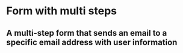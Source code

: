 # Form with multi steps
## A multi-step form that sends an email to a specific email address with user information
